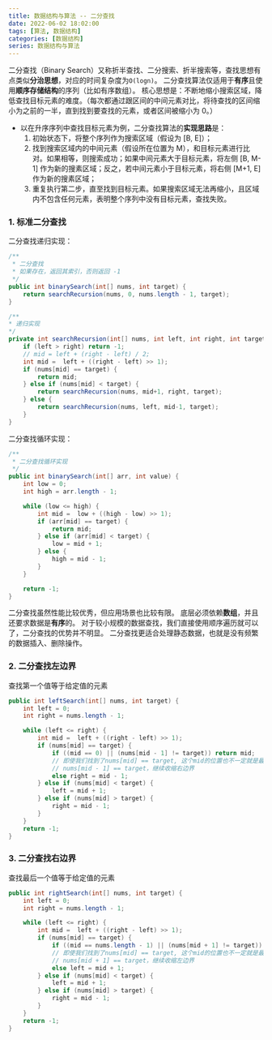 ```yaml
---
title: 数据结构与算法 -- 二分查找
date: 2022-06-02 18:02:00
tags: [算法, 数据结构]
categories: [数据结构]
series: 数据结构与算法
---
```


二分查找（Binary Search）又称折半查找、二分搜索、折半搜索等，查找思想有点类似**分治思想**，对应的时间复杂度为`O(logn)`。
二分查找算法仅适用于**有序**且使用**顺序存储结构**的序列（比如有序数组）。
核心思想是：不断地缩小搜索区域，降低查找目标元素的难度。（每次都通过跟区间的中间元素对比，将待查找的区间缩小为之前的一半，直到找到要查找的元素，或者区间被缩小为 0。）

- 以在升序序列中查找目标元素为例，二分查找算法的**实现思路**是：
    1. 初始状态下，将整个序列作为搜索区域（假设为 [B, E]）；
    2. 找到搜索区域内的中间元素（假设所在位置为 M），和目标元素进行比对。如果相等，则搜索成功；如果中间元素大于目标元素，将左侧 [B, M-1] 作为新的搜素区域；反之，若中间元素小于目标元素，将右侧 [M+1, E] 作为新的搜素区域；
    3. 重复执行第二步，直至找到目标元素。如果搜索区域无法再缩小，且区域内不包含任何元素，表明整个序列中没有目标元素，查找失败。
<!-- more -->


### 1. 标准二分查找
二分查找递归实现：
``` java
/**
 * 二分查找
 * 如果存在，返回其索引，否则返回 -1
 */
public int binarySearch(int[] nums, int target) {
    return searchRecursion(nums, 0, nums.length - 1, target);
}

/**
* 递归实现
*/
private int searchRecursion(int[] nums, int left, int right, int target) {
    if (left > right) return -1;
    // mid = left + (right - left) / 2;
    int mid =  left + ((right - left) >> 1);
    if (nums[mid] == target) {
        return mid;
    } else if (nums[mid] < target) {
        return searchRecursion(nums, mid+1, right, target);
    } else {
        return searchRecursion(nums, left, mid-1, target);
    }
}
```

二分查找循环实现：
``` java
/**
 * 二分查找循环实现
 */
public int binarySearch(int[] arr, int value) {
    int low = 0;
    int high = arr.length - 1;

    while (low <= high) {
        int mid =  low + ((high - low) >> 1);
        if (arr[mid] == target) {
            return mid;
        } else if (arr[mid] < target) {
            low = mid + 1;
        } else {
            high = mid - 1;
        }
    }

    return -1;
}
```

二分查找虽然性能比较优秀，但应用场景也比较有限。
底层必须依赖**数组**，并且还要求数据是**有序**的。
对于较小规模的数据查找，我们直接使用顺序遍历就可以了，二分查找的优势并不明显。
二分查找更适合处理静态数据，也就是没有频繁的数据插入、删除操作。


### 2. 二分查找左边界
查找第一个值等于给定值的元素
``` java
public int leftSearch(int[] nums, int target) {
    int left = 0;
    int right = nums.length - 1;

    while (left <= right) {
        int mid =  left + ((right - left) >> 1);
        if (nums[mid] == target) {
            if ((mid == 0) || (nums[mid - 1] != target)) return mid;
            // 即使我们找到了nums[mid] == target, 这个mid的位置也不一定就是最左侧的那个边界，
            // nums[mid - 1] == target，继续收缩右边界
            else right = mid - 1;
        } else if (nums[mid] < target) {
            left = mid + 1;
        } else if (nums[mid] > target) {
            right = mid - 1;
        }
    }
    return -1;
}
```


### 3. 二分查找右边界
查找最后一个值等于给定值的元素
``` java
public int rightSearch(int[] nums, int target) {
    int left = 0;
    int right = nums.length - 1;

    while (left <= right) {
        int mid =  left + ((right - left) >> 1);
        if (nums[mid] == target) {
            if ((mid == nums.length - 1) || (nums[mid + 1] != target)) return mid;
            // 即使我们找到了nums[mid] == target, 这个mid的位置也不一定就是最右侧的那个边界，
            // nums[mid + 1] == target，继续收缩左边界
            else left = mid + 1;
        } else if (nums[mid] < target) {
            left = mid + 1;
        } else if (nums[mid] > target) {
            right = mid - 1;
        }
    }
    return -1;
}
```
